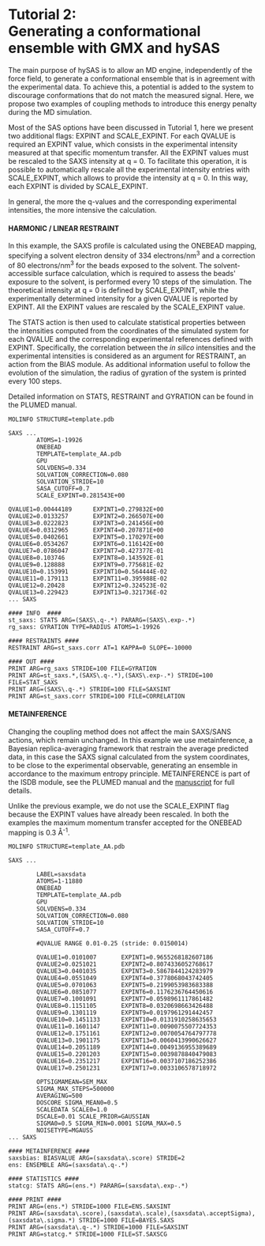 # Tutorial 2:<br> Generating a conformational ensemble with GMX and hySAS
The main purpose of hySAS is to allow an MD engine, independently of the force field, to generate a conformational ensemble that is in agreement with the experimental data. To achieve this, a potential is added to the system to discourage conformations that do not match the measured signal. Here, we propose two examples of coupling methods to introduce this energy penalty during the MD simulation.

Most of the SAS options have been discussed in Tutorial 1, here we present two additional flags: EXPINT and SCALE_EXPINT. For each QVALUE is required an EXPINT value, which consists in the experimental intensity measured at that specific momentum transfer. All the EXPINT values must be rescaled to the SAXS intensity at q = 0. To facilitate this operation, it is possible to automatically rescale all the experimental intensity entries with SCALE_EXPINT, which allows to provide the intensity at q = 0. In this way, each EXPINT is divided by SCALE_EXPINT.

In general, the more the q-values and the corresponding experimental intensities, the more intensive the calculation.

#### HARMONIC / LINEAR RESTRAINT

In this example, the SAXS profile is calculated using the ONEBEAD mapping, specifying a solvent electron density of 334 electrons/nm<sup>3</sup> and a correction of 80 electrons/nm<sup>3</sup> for the beads exposed to the solvent. The solvent-accessible surface calculation, which is required to assess the beads' exposure to the solvent, is performed every 10 steps of the simulation. The theoretical intensity at q = 0 is defined by SCALE_EXPINT, while the experimentally determined intensity for a given QVALUE is reported by EXPINT. All the EXPINT values are rescaled by the SCALE_EXPINT value.

The STATS action is then used to calculate statistical properties between the intensities computed from the coordinates of the simulated system for each QVALUE and the corresponding experimental references defined with EXPINT. Specifically, the correlation between the *in silico* intensities and the experimental intensities is considered as an argument for RESTRAINT, an action from the BIAS module. As additional information useful to follow the evolution of the simulation, the radius of gyration of the system is printed every 100 steps. 

Detailed information on STATS, RESTRAINT and GYRATION can be found in the PLUMED manual.

```
MOLINFO STRUCTURE=template.pdb

SAXS ...
        ATOMS=1-19926
        ONEBEAD
        TEMPLATE=template_AA.pdb
        GPU
        SOLVDENS=0.334
        SOLVATION_CORRECTION=0.080
        SOLVATION_STRIDE=10
        SASA_CUTOFF=0.7
        SCALE_EXPINT=0.281543E+00

QVALUE1=0.00444189      EXPINT1=0.279832E+00
QVALUE2=0.0133257       EXPINT2=0.266507E+00
QVALUE3=0.0222823       EXPINT3=0.241456E+00
QVALUE4=0.0312965       EXPINT4=0.207871E+00
QVALUE5=0.0402661       EXPINT5=0.170297E+00
QVALUE6=0.0534267       EXPINT6=0.116142E+00
QVALUE7=0.0786047       EXPINT7=0.427377E-01
QVALUE8=0.103746        EXPINT8=0.143592E-01
QVALUE9=0.128888        EXPINT9=0.775681E-02
QVALUE10=0.153991       EXPINT10=0.564444E-02
QVALUE11=0.179113       EXPINT11=0.395988E-02
QVALUE12=0.20428        EXPINT12=0.324523E-02
QVALUE13=0.229423       EXPINT13=0.321736E-02
... SAXS

#### INFO  ####
st_saxs: STATS ARG=(SAXS\.q-.*) PARARG=(SAXS\.exp-.*)
rg_saxs: GYRATION TYPE=RADIUS ATOMS=1-19926

#### RESTRAINTS ####
RESTRAINT ARG=st_saxs.corr AT=1 KAPPA=0 SLOPE=-10000

#### OUT ####
PRINT ARG=rg_saxs STRIDE=100 FILE=GYRATION
PRINT ARG=st_saxs.*,(SAXS\.q-.*),(SAXS\.exp-.*) STRIDE=100 FILE=STAT_SAXS
PRINT ARG=(SAXS\.q-.*) STRIDE=100 FILE=SAXSINT
PRINT ARG=st_saxs.corr STRIDE=100 FILE=CORRELATION
```

#### METAINFERENCE
Changing the coupling method does not affect the main SAXS/SANS actions, which remain unchanged. In this example we use metainference, a Bayesian replica-averaging framework that restrain the average predicted data, in this case the SAXS signal calculated from the system coordinates, to be close to the experimental observable, generating an ensemble in accordance to the maximum entropy principle. METAINFERENCE is part of the ISDB module, see the PLUMED manual and the [manuscript](https://doi.org/10.1126/sciadv.1501177) for full details.

Unlike the previous example, we do not use the SCALE_EXPINT flag because the EXPINT values have already been rescaled. In both the examples the maximum momentum transfer accepted for the ONEBEAD mapping is 0.3 Å<sup>-1</sup>.

```
MOLINFO STRUCTURE=template_AA.pdb

SAXS ...

        LABEL=saxsdata
        ATOMS=1-11880
        ONEBEAD
        TEMPLATE=template_AA.pdb
        GPU
        SOLVDENS=0.334
        SOLVATION_CORRECTION=0.080
        SOLVATION_STRIDE=10
        SASA_CUTOFF=0.7

        #QVALUE RANGE 0.01-0.25 (stride: 0.0150014)

        QVALUE1=0.0101007       EXPINT1=0.9655268182607186
        QVALUE2=0.0251021       EXPINT2=0.8074336052768617
        QVALUE3=0.0401035       EXPINT3=0.5867844124283979
        QVALUE4=0.0551049       EXPINT4=0.3778068043742405
        QVALUE5=0.0701063       EXPINT5=0.2199053983683388
        QVALUE6=0.0851077       EXPINT6=0.1176236764450616
        QVALUE7=0.1001091       EXPINT7=0.0598961117861482
        QVALUE8=0.1151105       EXPINT8=0.0320698663426488
        QVALUE9=0.1301119       EXPINT9=0.0197961291442457
        QVALUE10=0.1451133      EXPINT10=0.0131910258635653
        QVALUE11=0.1601147      EXPINT11=0.0090075507724353
        QVALUE12=0.1751161      EXPINT12=0.0070054764797778
        QVALUE13=0.1901175      EXPINT13=0.0060413990626627
        QVALUE14=0.2051189      EXPINT14=0.0049136955389689
        QVALUE15=0.2201203      EXPINT15=0.0039878840479083
        QVALUE16=0.2351217      EXPINT16=0.0037107186252386
        QVALUE17=0.2501231      EXPINT17=0.0033106578718972

        OPTSIGMAMEAN=SEM_MAX
        SIGMA_MAX_STEPS=500000
        AVERAGING=500
        DOSCORE SIGMA_MEAN0=0.5
        SCALEDATA SCALE0=1.0
        DSCALE=0.01 SCALE_PRIOR=GAUSSIAN
        SIGMA0=0.5 SIGMA_MIN=0.0001 SIGMA_MAX=0.5
        NOISETYPE=MGAUSS
... SAXS

#### METAINFERENCE ####
saxsbias: BIASVALUE ARG=(saxsdata\.score) STRIDE=2
ens: ENSEMBLE ARG=(saxsdata\.q-.*)

#### STATISTICS ####
statcg: STATS ARG=(ens.*) PARARG=(saxsdata\.exp-.*)

#### PRINT ####
PRINT ARG=(ens.*) STRIDE=1000 FILE=ENS.SAXSINT
PRINT ARG=(saxsdata\.score),(saxsdata\.scale),(saxsdata\.acceptSigma),(saxsdata\.sigma.*) STRIDE=1000 FILE=BAYES.SAXS
PRINT ARG=(saxsdata\.q-.*) STRIDE=1000 FILE=SAXSINT
PRINT ARG=statcg.* STRIDE=1000 FILE=ST.SAXSCG
```